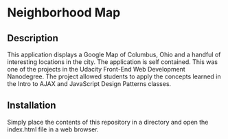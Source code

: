 # Neighborhood Map
## Description
This application displays a Google Map of Columbus, Ohio and a handful of interesting
locations in the city. The application is self contained. This was one of the projects
in the Udacity Front-End Web Development Nanodegree. The project allowed students to
apply the concepts learned in the Intro to AJAX and JavaScript Design Patterns classes.
## Installation
Simply place the contents of this repository in a directory and open the index.html file
in a web browser.